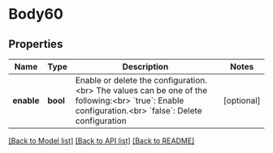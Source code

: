 # Body60

## Properties
Name | Type | Description | Notes
------------ | ------------- | ------------- | -------------
**enable** | **bool** | Enable or delete the configuration.&lt;br&gt; The values can be one of the following:&lt;br&gt; &#x60;true&#x60;: Enable configuration.&lt;br&gt; &#x60;false&#x60;: Delete configuration | [optional] 

[[Back to Model list]](../README.md#documentation-for-models) [[Back to API list]](../README.md#documentation-for-api-endpoints) [[Back to README]](../README.md)


